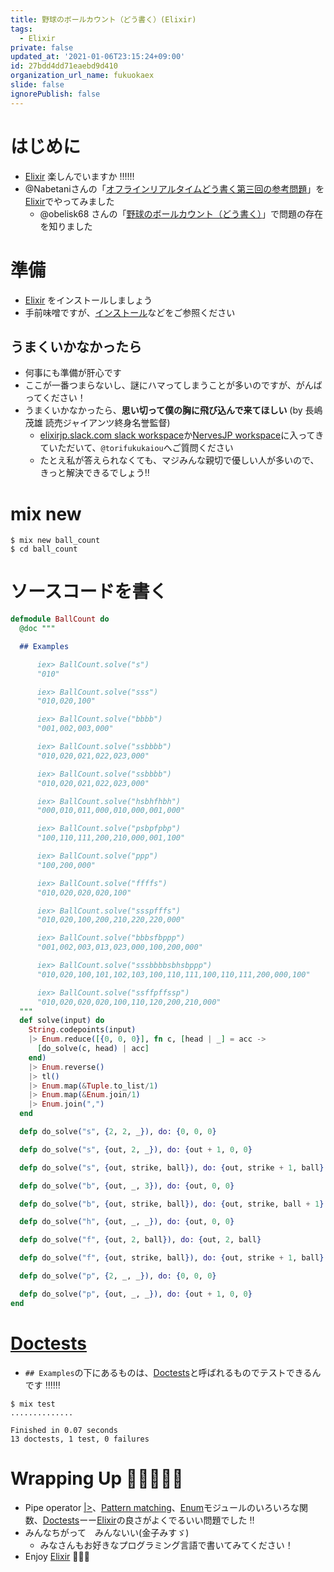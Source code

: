 ```yaml
---
title: 野球のボールカウント（どう書く）(Elixir)
tags:
  - Elixir
private: false
updated_at: '2021-01-06T23:15:24+09:00'
id: 27bdd4dd71eaebd9d410
organization_url_name: fukuokaex
slide: false
ignorePublish: false
---
```

# はじめに
- [Elixir](https://elixir-lang.org/) 楽しんでいますか :bangbang::bangbang::bangbang:
- @Nabetaniさんの「[オフラインリアルタイムどう書く第三回の参考問題](https://qiita.com/Nabetani/items/ebd8a56b41711ba459f9)」を[Elixir](https://elixir-lang.org/)でやってみました
    - @obelisk68 さんの「[野球のボールカウント（どう書く）](https://qiita.com/obelisk68/items/73fb67656c92437ee38f)」で問題の存在を知りました

# 準備
- [Elixir](https://elixir-lang.org/) をインストールしましょう
- 手前味噌ですが、[インストール](https://qiita.com/torifukukaiou/items/d04d0273749c41eb50af#0-%E3%82%A4%E3%83%B3%E3%82%B9%E3%83%88%E3%83%BC%E3%83%AB)などをご参照ください

## うまくいかなかったら
- 何事にも準備が肝心です
- ここが一番つまらないし、謎にハマってしまうことが多いのですが、がんばってください！
- うまくいかなかったら、**思い切って僕の胸に飛び込んで来てほしい** (by 長嶋茂雄 読売ジャイアンツ終身名誉監督)
    - [elixirjp.slack.com slack workspace](https://elixirjp.slack.com/join/shared_invite/enQtODE0NjM3NTIyNTMzLTU5NmViZDE4N2Q3MGUyMmI5YTdlNmQ2ZDI4ZDgxZGZiYTVlYmJjOTMzYzk2NGUyMjBhMTBiNDdjYTg3ZjhmYWI)か[NervesJP workspace](https://join.slack.com/t/nerves-jp/shared_invite/enQtNzc0NTM1OTA5MzQ1LTg5NTAyYThiYzRlNDRmNDIwM2ZlZTJiZDc1MmE5NTFjYzA5OTE4ZTM5OWQxODFhZjY1NWJmZTc4NThkMjQ1Yjk)に入ってきていただいて、`@torifukukaiou`へご質問ください
    - たとえ私が答えられなくても、マジみんな親切で優しい人が多いので、きっと解決できるでしょう:bangbang:

# mix new

```
$ mix new ball_count
$ cd ball_count
```

# ソースコードを書く

```elixir:lib/ball_count.ex
defmodule BallCount do
  @doc """

  ## Examples

      iex> BallCount.solve("s")
      "010"

      iex> BallCount.solve("sss")
      "010,020,100"

      iex> BallCount.solve("bbbb")
      "001,002,003,000"

      iex> BallCount.solve("ssbbbb")
      "010,020,021,022,023,000"

      iex> BallCount.solve("ssbbbb")
      "010,020,021,022,023,000"

      iex> BallCount.solve("hsbhfhbh")
      "000,010,011,000,010,000,001,000"

      iex> BallCount.solve("psbpfpbp")
      "100,110,111,200,210,000,001,100"

      iex> BallCount.solve("ppp")
      "100,200,000"

      iex> BallCount.solve("ffffs")
      "010,020,020,020,100"

      iex> BallCount.solve("ssspfffs")
      "010,020,100,200,210,220,220,000"

      iex> BallCount.solve("bbbsfbppp")
      "001,002,003,013,023,000,100,200,000"

      iex> BallCount.solve("sssbbbbsbhsbppp")
      "010,020,100,101,102,103,100,110,111,100,110,111,200,000,100"

      iex> BallCount.solve("ssffpffssp")
      "010,020,020,020,100,110,120,200,210,000"
  """
  def solve(input) do
    String.codepoints(input)
    |> Enum.reduce([{0, 0, 0}], fn c, [head | _] = acc ->
      [do_solve(c, head) | acc]
    end)
    |> Enum.reverse()
    |> tl()
    |> Enum.map(&Tuple.to_list/1)
    |> Enum.map(&Enum.join/1)
    |> Enum.join(",")
  end

  defp do_solve("s", {2, 2, _}), do: {0, 0, 0}

  defp do_solve("s", {out, 2, _}), do: {out + 1, 0, 0}

  defp do_solve("s", {out, strike, ball}), do: {out, strike + 1, ball}

  defp do_solve("b", {out, _, 3}), do: {out, 0, 0}

  defp do_solve("b", {out, strike, ball}), do: {out, strike, ball + 1}

  defp do_solve("h", {out, _, _}), do: {out, 0, 0}

  defp do_solve("f", {out, 2, ball}), do: {out, 2, ball}

  defp do_solve("f", {out, strike, ball}), do: {out, strike + 1, ball}

  defp do_solve("p", {2, _, _}), do: {0, 0, 0}

  defp do_solve("p", {out, _, _}), do: {out + 1, 0, 0}
end
```

# [Doctests](https://elixir-lang.org/getting-started/mix-otp/docs-tests-and-with.html#doctests)

- `## Examples`の下にあるものは、[Doctests](https://elixir-lang.org/getting-started/mix-otp/docs-tests-and-with.html#doctests)と呼ばれるものでテストできるんです :bangbang::bangbang::bangbang:

```
$ mix test
..............

Finished in 0.07 seconds
13 doctests, 1 test, 0 failures
```

# Wrapping Up 🎍🎍🎍🎍🎍
- Pipe operator [|>](https://hexdocs.pm/elixir/Kernel.html#%7C%3E/2)、[Pattern matching](https://elixir-lang.org/getting-started/pattern-matching.html)、[Enum](https://hexdocs.pm/elixir/Enum.html#content)モジュールのいろいろな関数、[Doctests](https://elixir-lang.org/getting-started/mix-otp/docs-tests-and-with.html#doctests)ーー[Elixir](https://elixir-lang.org/)の良さがよくでるいい問題でした :bangbang:
- みんなちがって　みんないい(金子みすゞ)
    - みなさんもお好きなプログラミング言語で書いてみてください！
- Enjoy [Elixir](https://elixir-lang.org/) :rocket::rocket::rocket:
